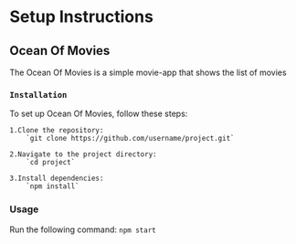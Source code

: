 # Setup Instructions


## Ocean Of Movies

The Ocean Of Movies is a simple movie-app that shows the list of movies  

### `Installation `

To set up Ocean Of Movies, follow these steps:

    1.Clone the repository:
        `git clone https://github.com/username/project.git`

    2.Navigate to the project directory:
        `cd project`

    3.Install dependencies:
        `npm install`

### Usage

Run the following command:
    `npm start`